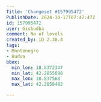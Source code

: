```yaml
---
Title: 'Changeset #157995472'
PublishDate: 2024-10-17T07:47:47Z
id: 157995472
user: Gisbudba
comment: No of levels
created_by: iD 2.30.4
tags:
- Montenegro
- Budva
bbox:
  min_lon: 18.8372347
  min_lat: 42.2855898
  max_lon: 18.837568
  max_lat: 42.2858482

---
```

